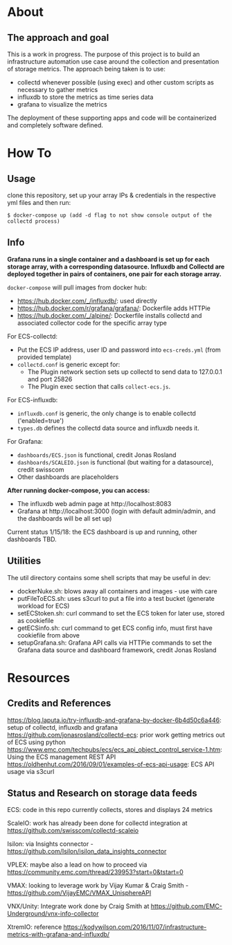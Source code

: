 # About

## The approach and goal
This is a work in progress. The purpose of this project is to build an infrastructure automation use case around the collection and presentation of storage metrics. The approach being taken is to use:

- collectd whenever possible (using exec) and other custom scripts as necessary to gather metrics
- influxdb to store the metrics as time series data
- grafana to visualize the metrics

The deployment of these supporting apps and code will be containerized and completely software defined.


# How To

## Usage
clone this repository, set up your array IPs & credentials in the respective yml files and then run:

```
$ docker-compose up (add -d flag to not show console output of the collectd process)
```


## Info
**Grafana runs in a single container and a dashboard is set up for each storage array, with a corresponding datasource.
Influxdb and Collectd are deployed together in pairs of containers, one pair for each storage array.**

`docker-compose` will pull images from docker hub: 
- https://hub.docker.com/_/influxdb/: used directly
- https://hub.docker.com/r/grafana/grafana/: Dockerfile adds HTTPie
- https://hub.docker.com/_/alpine/: Dockerfile installs collectd and associated collector code for the specific array type

For ECS-collectd:
- Put the ECS IP address, user ID and password into `ecs-creds.yml` (from provided template)
- `collectd.conf` is generic except for:
	- The Plugin network section sets up collectd to send data to 127.0.0.1 and port 25826
	- The Plugin exec section that calls `collect-ecs.js`.

For ECS-influxdb:
- `influxdb.conf` is generic, the only change is to enable collectd ('enabled=true')
- `types.db` defines the collectd data source and influxdb needs it.

For Grafana:
- `dashboards/ECS.json` is functional, credit Jonas Rosland
- `dashboards/SCALEIO.json` is functional (but waiting for a datasource), credit swisscom
- Other dashboards are placeholders

**After running docker-compose, you can access:**
- The influxdb web admin page at http://localhost:8083
- Grafana at http://localhost:3000 (login with default admin/admin, and the dashboards will be all set up)

Current status 1/15/18: the ECS dashboard is up and running, other dashboards TBD.

## Utilities
The util directory contains some shell scripts that may be useful in dev:
- dockerNuke.sh: blows away all containers and images - use with care
- putFileToECS.sh: uses s3curl to put a file into a test bucket (generate workload for ECS)
- setECStoken.sh: curl command to set the ECS token for later use, stored as cookiefile
- getECSinfo.sh: curl command to get ECS config info, must first have cookiefile from above
- setupGrafana.sh: Grafana API calls via HTTPie commands to set the Grafana data source and dashboard framework, credit Jonas Rosland 

# Resources

## Credits and References
https://blog.laputa.io/try-influxdb-and-grafana-by-docker-6b4d50c6a446: setup of collectd, influxdb and grafana
https://github.com/jonasrosland/collectd-ecs: prior work getting metrics out of ECS using python
https://www.emc.com/techpubs/ecs/ecs_api_object_control_service-1.htm: Using the ECS management REST API
https://oldhenhut.com/2016/09/01/examples-of-ecs-api-usage: ECS API usage via s3curl

## Status and Research on storage data feeds
ECS: code in this repo currently collects, stores and displays 24 metrics 

ScaleIO: work has already been done for collectd integration at https://github.com/swisscom/collectd-scaleio

Isilon: via Insights connector - https://github.com/Isilon/isilon_data_insights_connector

VPLEX: maybe also a lead on how to proceed via https://community.emc.com/thread/239953?start=0&tstart=0

VMAX: looking to leverage work by Vijay Kumar & Craig Smith - https://github.com/VijayEMC/VMAX_UnisphereAPI

VNX/Unity: Integrate work done by Craig Smith at https://github.com/EMC-Underground/vnx-info-collector

XtremIO: reference https://kodywilson.com/2016/11/07/infrastructure-metrics-with-grafana-and-influxdb/


